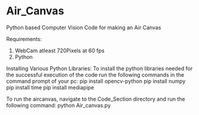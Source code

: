 # Air_Canvas
Python based Computer Vision Code for making an Air Canvas


Requirements:
1. WebCam atleast 720Pixels at 60 fps
2. Python

Installing Various Python Libraries:
To install the python libraries needed for the successful execution of the code run the following commands in the command prompt of your pc:
pip install opencv-python
pip install numpy
pip install time
pip install mediapipe

To run the aircanvas, navigate to the Code_Section directory and run the following command:
python Air_canvas.py

